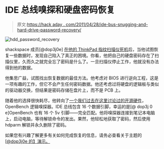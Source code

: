 # IDE 总线嗅探和硬盘密码恢复

> 原文:[https://hack aday . com/2011/04/28/ide-bus-snugging-and-hard-drive-password-recovery/](https://hackaday.com/2011/04/28/ide-bus-sniffing-and-hard-drive-password-recovery/)

![hdd_password_recovery](../Images/4d685f62f3a40a2a3e32298e471204cc.png "hdd_password_recovery")

shackspace 成员[@dop3j0e] [在他的 ThinkPad 指纹扫描仪死机](http://shackspace.de/?p=1976)后，当他试图恢复一些数据时，发现自己陷入了真正的困境。你看，他把自己的硬盘密码存在了扫描仪里，久而久之就完全忘了密码是什么了。一旦扫描仪停止工作，他就没有办法得到他的数据。

他集思广益，试图找出恢复数据的最佳方法。他考虑对 BIOS 进行逆向工程，这是一项有趣的工作，但它不会产生任何密码数据。他还考虑过将硬盘的逻辑板与类似的驱动器交换，但结果是密码存储在盘片上，而不是 PCB 上。

随着他的选择很快耗尽，他转向了[一个我们过去在这里讨论过的开源硬件](http://hackaday.com/2010/02/28/open-source-logic-analyzer-2/)，OpenBench 逻辑嗅探器。IDE 总线包含 16 个数据引脚，幸运的是[@ dop3j 0 e]OpenBench 也有 16 个 5v 引脚——完全匹配。他将嗅探器连接到笔记本电脑上，启动电脑，等待解锁命令的发出。果然，他轻松地获取了密码，然后使用 hdparm 解锁并永久删除了密码。

如果您有兴趣了解更多有关如何完成恢复的信息，请务必查看关于主题的 [[@dop3j0e 的】演示。](http://prezi.com/k1xduox30soj/open-sesame/)